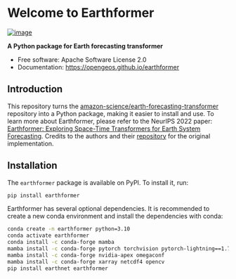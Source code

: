 # Welcome to Earthformer

[![image](https://img.shields.io/pypi/v/earthformer.svg)](https://pypi.python.org/pypi/earthformer)

<!-- [![image](https://img.shields.io/conda/vn/conda-forge/earthformer.svg)](https://anaconda.org/conda-forge/earthformer) -->

**A Python package for Earth forecasting transformer**

-   Free software: Apache Software License 2.0
-   Documentation: <https://opengeos.github.io/earthformer>

## Introduction

This repository turns the [amazon-science/earth-forecasting-transformer](https://github.com/amazon-science/earth-forecasting-transformer) repository into a Python package, making it easier to install and use. To learn more about Earthformer, please refer to the NeurIPS 2022 paper: [Earthformer: Exploring Space-Time Transformers for Earth System Forecasting](https://www.amazon.science/publications/earthformer-exploring-space-time-transformers-for-earth-system-forecasting). Credits to the authors and their [repository](https://github.com/amazon-science/earth-forecasting-transformer) for the original implementation.

## Installation

The `earthformer` package is available on PyPI. To install it, run:

```bash
pip install earthformer
```

Earthformer has several optional dependencies. It is recommended to create a new conda environment and install the dependencies with conda:

```bash
conda create -n earthformer python=3.10
conda activate earthformer
conda install -c conda-forge mamba
mamba install -c conda-forge pytorch torchvision pytorch-lightning==1.7.7
mamba install -c conda-forge nvidia-apex omegaconf
mamba install -c conda-forge xarray netcdf4 opencv
pip install earthnet earthformer
```
